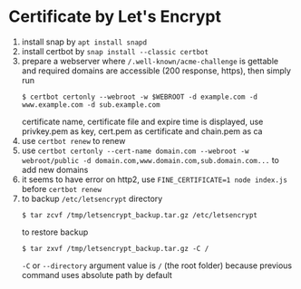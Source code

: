 
# Certificate by Let's Encrypt

1. install snap by `apt install snapd`
2. install certbot by `snap install --classic certbot`
3. prepare a webserver where `/.well-known/acme-challenge` is gettable 
   and required domains are accessible (200 response, https), then simply run 
   ```
   $ certbot certonly --webroot -w $WEBROOT -d example.com -d www.example.com -d sub.example.com
   ```
   certificate name, certificate file and expire time is displayed,
   use privkey.pem as key, cert.pem as certificate and chain.pem as ca
4. use `certbot renew` to renew
5. use `certbot certonly --cert-name domain.com --webroot -w webroot/public -d domain.com,www.domain.com,sub.domain.com...` to add new domains
6. it seems to have error on http2, use `FINE_CERTIFICATE=1 node index.js` before `certbot renew`
7. to backup `/etc/letsencrypt` directory
   ```
   $ tar zcvf /tmp/letsencrypt_backup.tar.gz /etc/letsencrypt
   ```
   to restore backup
   ```
   $ tar zxvf /tmp/letsencrypt_backup.tar.gz -C /
   ```
   `-C` or `--directory` argument value is `/` (the root folder) because previous command uses absolute path by default

